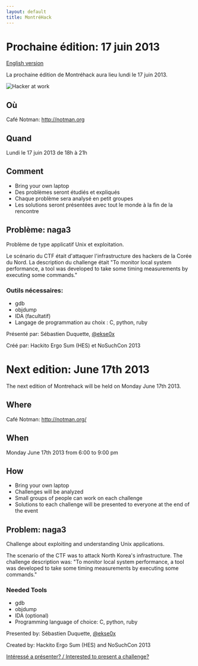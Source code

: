 ```yaml
---
layout: default
title: MontréHack
---
```


# Prochaine édition: 17 juin 2013
[English version](#english)

La prochaine édition de Montréhack aura lieu lundi le 17 juin 2013.

![Hacker at work](http://i.imgur.com/6Imva7uh.jpg)

## Où
Café Notman: http://notman.org

## Quand
Lundi le 17 juin 2013 de 18h à 21h

## Comment
* Bring your own laptop
* Des problèmes seront étudiés et expliqués
* Chaque problème sera analysé en petit groupes
* Les solutions seront présentées avec tout le monde à la fin de la rencontre

## Problème: naga3

Problème de type applicatif Unix et exploitation.

Le scénario du CTF était d'attaquer l'infrastructure des hackers de la Corée du Nord. La description du challenge était "To monitor local system performance, a tool was developed to take some timing measurements by executing some commands."

### Outils nécessaires:

* gdb
* objdump
* IDA (facultatif)
* Langage de programmation au choix : C, python, ruby

Présenté par: Sébastien Duquette, [@ekse0x](https://twitter.com/ekse0x)

Créé par: Hackito Ergo Sum (HES) et NoSuchCon 2013


<a id="english"></a>
# Next edition: June 17th 2013

The next edition of Montrehack will be held on Monday June 17th 2013.

## Where
Café Notman: http://notman.org/

## When
Monday June 17th 2013 from 6:00 to 9:00 pm

## How
* Bring your own laptop
* Challenges will be analyzed
* Small groups of people can work on each challenge
* Solutions to each challenge will be presented to everyone at the end of the event

## Problem: naga3

Challenge about exploiting and understanding Unix applications.

The scenario of the CTF was to attack North Korea's infrastructure. The challenge description was: "To monitor local system performance, a tool was developed to take some timing measurements by executing some commands."

### Needed Tools

* gdb
* objdump
* IDA (optional)
* Programming language of choice: C, python, ruby

Presented by: Sébastien Duquette, [@ekse0x](https://twitter.com/ekse0x)

Created by: Hackito Ergo Sum (HES) and NoSuchCon 2013

[Intéressé a présenter? / Interested to present a challenge?](https://github.com/montrehack/montrehack.github.com/wiki/Present-at-Montrehack)

